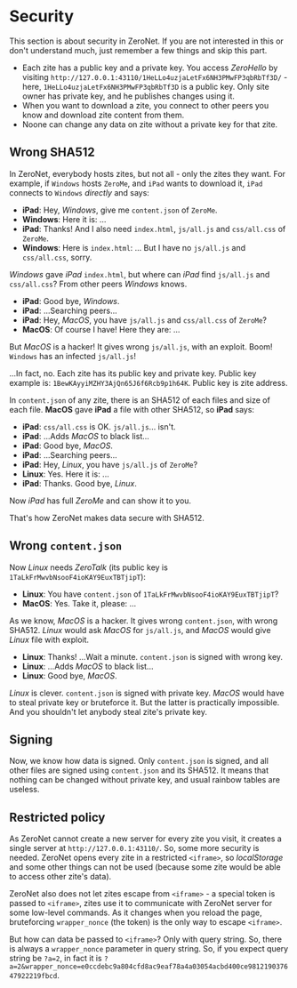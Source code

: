 # Security

This section is about security in ZeroNet. If you are not interested in this or don't understand much, just remember a few things and skip this part.

- Each zite has a public key and a private key. You access *ZeroHello* by visiting `http://127.0.0.1:43110/1HeLLo4uzjaLetFx6NH3PMwFP3qbRbTf3D/` - here, `1HeLLo4uzjaLetFx6NH3PMwFP3qbRbTf3D` is a public key. Only site owner has private key, and he publishes changes using it.
- When you want to download a zite, you connect to other peers you know and download zite content from them.
- Noone can change any data on zite without a private key for that zite.


## Wrong SHA512

In ZeroNet, everybody hosts zites, but not all - only the zites they want. For example, if `Windows` hosts `ZeroMe`, and `iPad` wants to download it, `iPad` connects to `Windows` *directly* and says:

- **iPad**: Hey, *Windows*, give me `content.json` of `ZeroMe`.
- **Windows**: Here it is: ...
- **iPad**: Thanks! And I also need `index.html`, `js/all.js` and `css/all.css` of `ZeroMe`.
- **Windows**: Here is `index.html`: ... But I have no `js/all.js` and `css/all.css`, sorry.

*Windows* gave *iPad* `index.html`, but where can *iPad* find `js/all.js` and `css/all.css`? From other peers *Windows* knows.

- **iPad**: Good bye, *Windows*.
- **iPad**: ...Searching peers...
- **iPad**: Hey, *MacOS*, you have `js/all.js` and `css/all.css` of `ZeroMe`?
- **MacOS**: Of course I have! Here they are: ...

But *MacOS* is a hacker! It gives wrong `js/all.js`, with an exploit. Boom! `Windows` has an infected `js/all.js`!

...In fact, no. Each zite has its public key and private key. Public key example is: `1BewKAyyiMZHY3AjQn65J6f6Rcb9p1h64K`. Public key is zite address.

In `content.json` of any zite, there is an SHA512 of each files and size of each file. **MacOS** gave **iPad** a file with other SHA512, so **iPad** says:

- **iPad**: `css/all.css` is OK. `js/all.js`... isn't.
- **iPad**: ...Adds *MacOS* to black list...
- **iPad**: Good bye, *MacOS*.
- **iPad**: ...Searching peers...
- **iPad**: Hey, *Linux*, you have `js/all.js` of `ZeroMe`?
- **Linux**: Yes. Here it is: ...
- **iPad**: Thanks. Good bye, *Linux*.

Now *iPad* has full *ZeroMe* and can show it to you.

That's how ZeroNet makes data secure with SHA512.


## Wrong `content.json`

Now *Linux* needs *ZeroTalk* (its public key is `1TaLkFrMwvbNsooF4ioKAY9EuxTBTjipT`):

- **Linux**: You have `content.json` of `1TaLkFrMwvbNsooF4ioKAY9EuxTBTjipT`?
- **MacOS**: Yes. Take it, please: ...

As we know, *MacOS* is a hacker. It gives wrong `content.json`, with wrong SHA512. *Linux* would ask *MacOS* for `js/all.js`, and *MacOS* would give *Linux* file with exploit.

- **Linux**: Thanks! ...Wait a minute. `content.json` is signed with wrong key.
- **Linux**: ...Adds *MacOS* to black list...
- **Linux**: Good bye, *MacOS*.

*Linux* is clever. `content.json` is signed with private key. *MacOS* would have to steal private key or bruteforce it. But the latter is practically impossible. And you shouldn't let anybody steal zite's private key.


## Signing

Now, we know how data is signed. Only `content.json` is signed, and all other files are signed using `content.json` and its SHA512. It means that nothing can be changed without private key, and usual rainbow tables are useless.


## Restricted policy

As ZeroNet cannot create a new server for every zite you visit, it creates a single server at `http://127.0.0.1:43110/`. So, some more security is needed. ZeroNet opens every zite in a restricted `<iframe>`, so *localStorage* and some other things can not be used (because some zite would be able to access other zite's data).

ZeroNet also does not let zites escape from `<iframe>` - a special token is passed to `<iframe>`, zites use it to communicate with ZeroNet server for some low-level commands. As it changes when you reload the page, bruteforcing `wrapper_nonce` (the token) is the only way to escape `<iframe>`.

But how can data be passed to `<iframe>`? Only with query string. So, there is always a `wrapper_nonce` parameter in query string. So, if you expect query string be `?a=2`, in fact it is `?a=2&wrapper_nonce=e0ccdebc9a804cfd8ac9eaf78a4a03054acbd400ce981219037647922219fbcd`.

